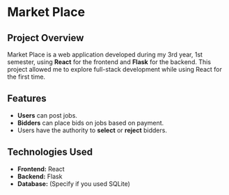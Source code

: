 # Market Place

## Project Overview
Market Place is a web application developed during my 3rd year, 1st semester, using **React** for the frontend and **Flask** for the backend. This project allowed me to explore full-stack development while using React for the first time.

## Features
- **Users** can post jobs.
- **Bidders** can place bids on jobs based on payment.
- Users have the authority to **select** or **reject** bidders.

## Technologies Used
- **Frontend:** React
- **Backend:** Flask
- **Database:** (Specify if you used SQLite)

